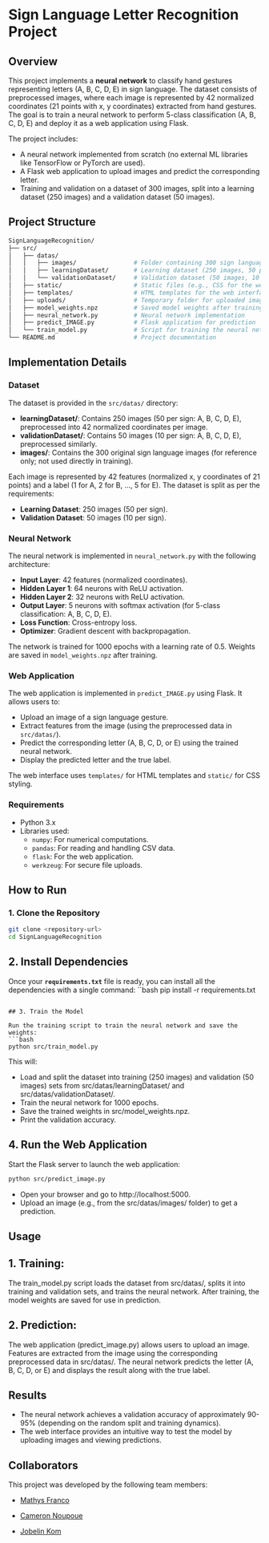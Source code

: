 # Sign Language Letter Recognition Project

## Overview

This project implements a **neural network** to classify hand gestures representing letters (A, B, C, D, E) in sign language. The dataset consists of preprocessed images, where each image is represented by 42 normalized coordinates (21 points with x, y coordinates) extracted from hand gestures. The goal is to train a neural network to perform 5-class classification (A, B, C, D, E) and deploy it as a web application using Flask.

The project includes:
- A neural network implemented from scratch (no external ML libraries like TensorFlow or PyTorch are used).
- A Flask web application to upload images and predict the corresponding letter.
- Training and validation on a dataset of 300 images, split into a learning dataset (250 images) and a validation dataset (50 images).


## Project Structure

```bash
SignLanguageRecognition/
├── src/
│   ├── datas/
│   │   ├── images/                # Folder containing 300 sign language images (for reference)
│   │   ├── learningDataset/       # Learning dataset (250 images, 50 per sign)
│   │   └── validationDataset/     # Validation dataset (50 images, 10 per sign)
│   ├── static/                    # Static files (e.g., CSS for the web interface)
│   ├── templates/                 # HTML templates for the web interface
│   ├── uploads/                   # Temporary folder for uploaded images
│   ├── model_weights.npz          # Saved model weights after training
│   ├── neural_network.py          # Neural network implementation
│   ├── predict_IMAGE.py           # Flask application for prediction
│   └── train_model.py             # Script for training the neural network
└── README.md                      # Project documentation
```


## Implementation Details

### Dataset

The dataset is provided in the `src/datas/` directory:
- **learningDataset/**: Contains 250 images (50 per sign: A, B, C, D, E), preprocessed into 42 normalized coordinates per image.
- **validationDataset/**: Contains 50 images (10 per sign: A, B, C, D, E), preprocessed similarly.
- **images/**: Contains the 300 original sign language images (for reference only; not used directly in training).

Each image is represented by 42 features (normalized x, y coordinates of 21 points) and a label (1 for A, 2 for B, ..., 5 for E). The dataset is split as per the requirements:
- **Learning Dataset**: 250 images (50 per sign).
- **Validation Dataset**: 50 images (10 per sign).

### Neural Network

The neural network is implemented in `neural_network.py` with the following architecture:
- **Input Layer**: 42 features (normalized coordinates).
- **Hidden Layer 1**: 64 neurons with ReLU activation.
- **Hidden Layer 2**: 32 neurons with ReLU activation.
- **Output Layer**: 5 neurons with softmax activation (for 5-class classification: A, B, C, D, E).
- **Loss Function**: Cross-entropy loss.
- **Optimizer**: Gradient descent with backpropagation.

The network is trained for 1000 epochs with a learning rate of 0.5. Weights are saved in `model_weights.npz` after training.

### Web Application

The web application is implemented in `predict_IMAGE.py` using Flask. It allows users to:
- Upload an image of a sign language gesture.
- Extract features from the image (using the preprocessed data in `src/datas/`).
- Predict the corresponding letter (A, B, C, D, or E) using the trained neural network.
- Display the predicted letter and the true label.

The web interface uses `templates/` for HTML templates and `static/` for CSS styling.

### Requirements

- Python 3.x
- Libraries used:
  - `numpy`: For numerical computations.
  - `pandas`: For reading and handling CSV data.
  - `flask`: For the web application.
  - `werkzeug`: For secure file uploads.


## How to Run

### 1. Clone the Repository

```bash
git clone <repository-url>
cd SignLanguageRecognition
```

## 2. Install Dependencies

Once your **`requirements.txt`** file is ready, you can install all the dependencies with a single command:
``bash
pip install -r requirements.txt
```

## 3. Train the Model

Run the training script to train the neural network and save the weights:
```bash
python src/train_model.py
```
This will:

- Load and split the dataset into training (250 images) and validation (50 images) sets from src/datas/learningDataset/ and src/datas/validationDataset/.
- Train the neural network for 1000 epochs.
- Save the trained weights in src/model_weights.npz.
- Print the validation accuracy.


## 4. Run the Web Application

Start the Flask server to launch the web application:
```bash
python src/predict_image.py
```
- Open your browser and go to http://localhost:5000.
- Upload an image (e.g., from the src/datas/images/ folder) to get a prediction.


## Usage 

## 1. Training:
  The train_model.py script loads the dataset from src/datas/, splits it into training and validation sets, and trains the neural network.
  After training, the model weights are saved for use in prediction.
  
## 2. Prediction:
  The web application (predict_image.py) allows users to upload an image.
  Features are extracted from the image using the corresponding preprocessed data in src/datas/.
  The neural network predicts the letter (A, B, C, D, or E) and displays the result along with the true label.


## Results

- The neural network achieves a validation accuracy of approximately 90-95% (depending on the random split and training dynamics).
- The web interface provides an intuitive way to test the model by uploading images and viewing predictions.


## Collaborators

This project was developed by the following team members:

- [Mathys Franco](https://linkedin.com/in/mathys-franco)  

- [Cameron Noupoue](https://linkedin.com/in/cnoupoue)  

- [Jobelin Kom](https://www.linkedin.com/in/jobelin-kom)  



